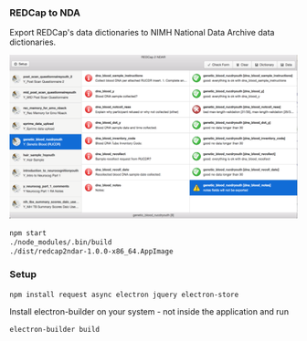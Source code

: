 ### REDCap to NDA

Export REDCap's data dictionaries to NIMH National Data Archive data dictionaries.

![Web Interface](/img/screenshot.png "Application Interface")

```
npm start
./node_modules/.bin/build
./dist/redcap2ndar-1.0.0-x86_64.AppImage
```

### Setup

```
npm install request async electron jquery electron-store
```

Install electron-builder on your system - not inside the application and run 
```
electron-builder build
```
